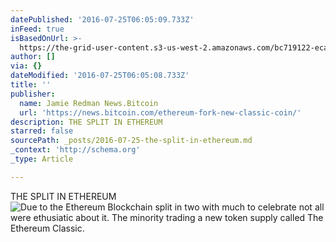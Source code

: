 ```yaml
---
datePublished: '2016-07-25T06:05:09.733Z'
inFeed: true
isBasedOnUrl: >-
  https://the-grid-user-content.s3-us-west-2.amazonaws.com/bc719122-ecaa-4859-804c-9531134afd3e.jpg
author: []
via: {}
dateModified: '2016-07-25T06:05:08.733Z'
title: ''
publisher:
  name: Jamie Redman News.Bitcoin
  url: 'https://news.bitcoin.com/ethereum-fork-new-classic-coin/'
description: THE SPLIT IN ETHEREUM
starred: false
sourcePath: _posts/2016-07-25-the-split-in-ethereum.md
_context: 'http://schema.org'
_type: Article

---
```

THE SPLIT IN ETHEREUM
![Due to the Ethereum Blockchain split in two with much to celebrate not all were ethusiatic about it. The minority trading a new token supply called The Ethereum Classic.](https://imgflo.herokuapp.com/graph/vahj1ThiexotieMo/1fed9dd1e059875c518dc00a7dc5d74a/croprotate.jpg?cropheight=1003&cropwidth=1361&degrees=0&input=https%3A%2F%2Fs3-us-west-2.amazonaws.com%2Fthe-grid-img%2Fp%2Ffe3408ac5c41d3b3a4a953a190e92baef2fdf765.jpg&x=0&y=0)